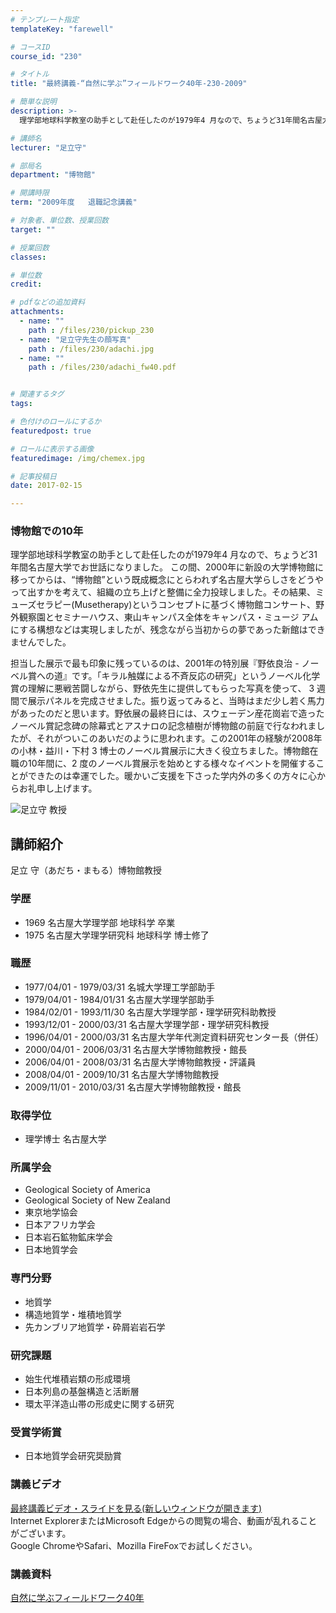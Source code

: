 ```yaml
---
# テンプレート指定
templateKey: "farewell"

# コースID
course_id: "230"

# タイトル
title: "最終講義-“自然に学ぶ”フィールドワーク40年-230-2009"

# 簡単な説明
description: >-
  理学部地球科学教室の助手として赴任したのが1979年4 月なので、ちょうど31年間名古屋大学でお世話になりました。 この間、2000年に新設の大学博物館に移ってからは、&ldquo;博物館&rdq...

# 講師名
lecturer: "足立守"

# 部局名
department: "博物館"

# 開講時限
term: "2009年度	退職記念講義"

# 対象者、単位数、授業回数
target: ""

# 授業回数
classes: 

# 単位数
credit: 

# pdfなどの追加資料
attachments: 
  - name: "" 
    path : /files/230/pickup_230
  - name: "足立守先生の顔写真" 
    path : /files/230/adachi.jpg
  - name: "" 
    path : /files/230/adachi_fw40.pdf


# 関連するタグ
tags:

# 色付けのロールにするか
featuredpost: true

# ロールに表示する画像
featuredimage: /img/chemex.jpg

# 記事投稿日
date: 2017-02-15

---
```

### 博物館での10年 

理学部地球科学教室の助手として赴任したのが1979年4 月なので、ちょうど31年間名古屋大学でお世話になりました。 この間、2000年に新設の大学博物館に移ってからは、&ldquo;博物館&rdquo;という既成概念にとらわれず名古屋大学らしさをどうやって出すかを考えて、組織の立ち上げと整備に全力投球しました。その結果、ミューズセラピー(Musetherapy)というコンセプトに基づく博物館コンサート、野外観察園とセミナーハウス、東山キャンパス全体をキャンパス・ミュージ アムにする構想などは実現しましたが、残念ながら当初からの夢であった新館はできませんでした。

担当した展示で最も印象に残っているのは、2001年の特別展『野依良治 - ノーベル賞への道』です。「キラル触媒による不斉反応の研究」というノーベル化学賞の理解に悪戦苦闘しながら、野依先生に提供してもらった写真を使って、 3 週 間で展示パネルを完成させました。振り返ってみると、当時はまだ少し若く馬力があったのだと思います。野依展の最終日には、スウェーデン産花崗岩で造ったノーベル賞記念碑の除幕式とアスナロの記念植樹が博物館の前庭で行なわれましたが、それがついこのあいだのように思われます。この2001年の経験が2008年の小林・益川・下村 3 博士のノーベル賞展示に大きく役立ちました。博物館在職の10年間に、2 度のノーベル賞展示を始めとする様々なイベントを開催することができたのは幸運でした。暖かいご支援を下さった学内外の多くの方々に心からお礼申し上げます。

![足立守 教授](/files/230/adachi.jpg) 
## 講師紹介

足立 守（あだち・まもる）博物館教授 

### 学歴

  * 1969 名古屋大学理学部 地球科学 卒業
  * 1975 名古屋大学理学研究科 地球科学 博士修了

### 職歴

  * 1977/04/01 - 1979/03/31 名城大学理工学部助手
  * 1979/04/01 - 1984/01/31 名古屋大学理学部助手
  * 1984/02/01 - 1993/11/30 名古屋大学理学部・理学研究科助教授
  * 1993/12/01 - 2000/03/31 名古屋大学理学部・理学研究科教授
  * 1996/04/01 - 2000/03/31 名古屋大学年代測定資料研究センター長（併任）
  * 2000/04/01 - 2006/03/31 名古屋大学博物館教授・館長
  * 2006/04/01 - 2008/03/31 名古屋大学博物館教授・評議員
  * 2008/04/01 - 2009/10/31 名古屋大学博物館教授
  * 2009/11/01 - 2010/03/31 名古屋大学博物館教授・館長

### 取得学位

  * 理学博士 名古屋大学

### 所属学会

  * Geological Society of America
  * Geological Society of New Zealand
  * 東京地学協会
  * 日本アフリカ学会
  * 日本岩石鉱物鉱床学会
  * 日本地質学会

### 専門分野

  * 地質学
  * 構造地質学・堆積地質学
  * 先カンブリア地質学・砕屑岩岩石学

### 研究課題

  * 始生代堆積岩類の形成環境
  * 日本列島の基盤構造と活断層
  * 環太平洋造山帯の形成史に関する研究

### 受賞学術賞

  * 日本地質学会研究奨励賞
### 講義ビデオ

[最終講義ビデオ・スライドを見る(新しいウィンドウが開きます)](http://nuvideo.media.nagoya-u.ac.jp/embed/91e03e4702c29980977ea814f5ebba99a9cc68e7)  
Internet ExplorerまたはMicrosoft Edgeからの閲覧の場合、動画が乱れることがございます。  
Google ChromeやSafari、Mozilla FireFoxでお試しください。 

### 講義資料


[自然に学ぶフィールドワーク40年](/files/230/adachi_fw40.pdf) 

